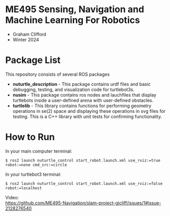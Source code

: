 # ME495 Sensing, Navigation and Machine Learning For Robotics
* Graham Clifford
* Winter 2024
# Package List
This repository consists of several ROS packages
- **nuturtle_description** - This package contains urdf files and basic debugging, testing, and visualization code for turtlebot3s.
- **nusim** - This package contains ros nodes and lauchfiles that display turtlebots inside a user-defined arena with user-defined obstacles.
- **turtlelib** - This library contains functions for performing geometry operations in se(2) space and displaying these operations in svg files for testing. This is a C++ library with unit tests for confirming functionality.
# How to Run
In your main computer terminal:
```console
$ ros2 launch nuturtle_control start_robot.launch.xml use_rviz:=true robot:=none cmd_src:=circle
```

In your turtlebot3 terminal:
```console
$ ros2 launch nuturtle_control start_robot.launch.xml use_rviz:=false robot:=localhost
```

Video:  
https://github.com/ME495-Navigation/slam-project-gjcliff/issues/1#issue-2128276540